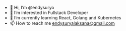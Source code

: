 - 👋 Hi, I’m @endysuryo
- 👀 I’m interested in Fullstack Developer
- 🌱 I’m currently learning React, Golang and Kubernetes
- 📫 How to reach me endysuryalaksana@gmail.com

<!---
endysuryo/endysuryo is a ✨ special ✨ repository because its `README.md` (this file) appears on your GitHub profile.
You can click the Preview link to take a look at your changes.
--->
